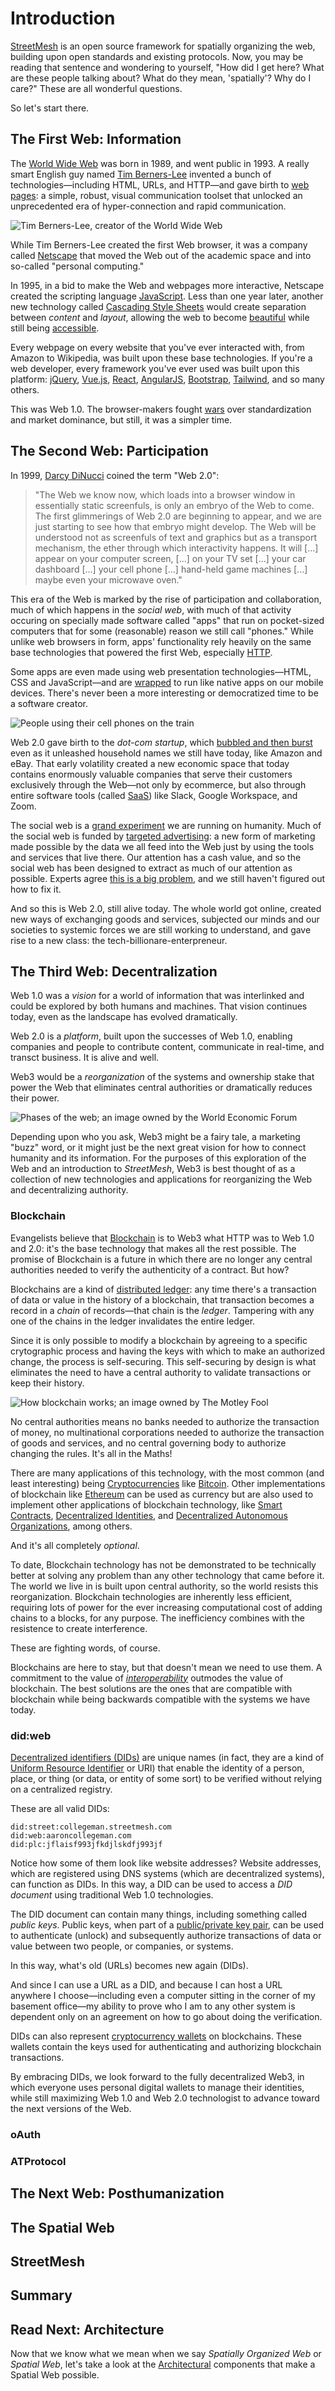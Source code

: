 # Introduction

[StreetMesh](https://github.com/StreetMesh) is an open source framework for spatially organizing the web, building upon open standards and existing protocols. Now, you may be reading that sentence and wondering to yourself, "How did I get here? What are these people talking about? What do they mean, 'spatially'? Why do I care?" These are all wonderful questions. 

So let's start there.

## The First Web: Information

The [World Wide Web](https://en.wikipedia.org/wiki/World_Wide_Web) was born in 1989, and went public in 1993. A really smart English guy named [Tim Berners-Lee](https://en.wikipedia.org/wiki/Tim_Berners-Lee) invented a bunch of technologies—including HTML, URLs, and HTTP—and gave birth to [web pages](https://en.wikipedia.org/wiki/Web_page): a simple, robust, visual communication toolset that unlocked an unprecedented era of hyper-connection and rapid communication.

![Tim Berners-Lee, creator of the World Wide Web](/images/tim-berners-lee.jpg)

While Tim Berners-Lee created the first Web browser, it was a company called [Netscape](https://en.wikipedia.org/wiki/Netscape) that moved the Web out of the academic space and into so-called "personal computing." 

In 1995, in a bid to make the Web and webpages more interactive, Netscape created the scripting language [JavaScript](https://en.wikipedia.org/wiki/JavaScript). Less than one year later, another new technology called [Cascading Style Sheets](https://en.wikipedia.org/wiki/CSS) would create separation between *content* and *layout*, allowing the web to become [beautiful](https://csszengarden.com/) while still being [accessible](https://en.wikipedia.org/wiki/Accessibility).

Every webpage on every website that you've ever interacted with, from Amazon to Wikipedia, was built upon these base technologies. If you're a web developer, every framework you've ever used was built upon this platform: [jQuery](https://jquery.com), [Vue.js](https://vuejs.org/), [React](https://react.dev/), [AngularJS](https://angularjs.org/), [Bootstrap](https://getbootstrap.com/), [Tailwind](https://tailwindcss.com/), and so many others.

This was Web 1.0. The browser-makers fought [wars](https://en.wikipedia.org/wiki/Browser_wars) over standardization and market dominance, but still, it was a simpler time.

## The Second Web: Participation

In 1999, [Darcy DiNucci](https://en.wikipedia.org/wiki/Darcy_DiNucci) coined the term "Web 2.0":

> "The Web we know now, which loads into a browser window in essentially static screenfuls, is only an embryo of the Web to come. The first glimmerings of Web 2.0 are beginning to appear, and we are just starting to see how that embryo might develop. The Web will be understood not as screenfuls of text and graphics but as a transport mechanism, the ether through which interactivity happens. It will [...] appear on your computer screen, [...] on your TV set [...] your car dashboard [...] your cell phone [...] hand-held game machines [...] maybe even your microwave oven."

This era of the Web is marked by the rise of participation and collaboration, much of which happens in the *social web*, with much of that activity occuring on specially made software called "apps" that run on pocket-sized computers that for some (reasonable) reason we still call "phones." While unlike web browsers in form, apps' functionality rely heavily on the same base technologies that powered the first Web, especially [HTTP](https://en.wikipedia.org/wiki/HTTP). 

Some apps are even made using web presentation technologies—HTML, CSS and JavaScript—and are [wrapped](https://cordova.apache.org/) to run like native apps on our mobile devices. There's never been a more interesting or democratized time to be a software creator.

![People using their cell phones on the train](/images/cell-phones-on-the-train.jpg)

Web 2.0 gave birth to the *dot-com startup*, which [bubbled and then burst](https://en.wikipedia.org/wiki/Dot-com_bubble) even as it unleashed household names we still have today, like Amazon and eBay. That early volatility created a new economic space that today contains enormously valuable companies that serve their customers exclusively through the Web—not only by ecommerce, but also through entire software tools (called [SaaS](https://en.wikipedia.org/wiki/Software_as_a_service)) like Slack, Google Workspace, and Zoom.

The social web is a [grand experiment](https://www.youtube.com/watch?v=_fZwusCcT9I) we are running on humanity. Much of the social web is funded by [targeted advertising](https://en.wikipedia.org/wiki/Targeted_advertising): a new form of marketing made possible by the data we all feed into the Web just by using the tools and services that live there. Our attention has a cash value, and so the social web has been designed to extract as much of our attention as possible. Experts agree [this is a big problem](https://www.ted.com/talks/tristan_harris_how_a_handful_of_tech_companies_control_billions_of_minds_every_day), and we still haven't figured out how to fix it.

And so this is Web 2.0, still alive today. The whole world got online, created new ways of exchanging goods and services, subjected our minds and our societies to systemic forces we are still working to understand, and gave rise to a new class: the tech-billionare-enterpreneur.

## The Third Web: Decentralization

Web 1.0 was a *vision* for a world of information that was interlinked and could be explored by both humans and machines. That vision continues today, even as the landscape has evolved dramatically.

Web 2.0 is a *platform*, built upon the successes of Web 1.0, enabling companies and people to contribute content, communicate in real-time, and transct business. It is alive and well.

Web3 would be a *reorganization* of the systems and ownership stake that power the Web that eliminates central authorities or dramatically reduces their power. 

![Phases of the web; an image owned by the World Economic Forum](/images/web3-comparison-wef.png)

Depending upon who you ask, Web3 might be a fairy tale, a marketing "buzz" word, or it might just be the next great vision for how to connect humanity and its information. For the purposes of this exploration of the Web and an introduction to *StreetMesh*, Web3 is best thought of as a collection of new technologies and applications for reorganizing the Web and decentralizing authority.

### Blockchain

Evangelists believe that [Blockchain](https://en.wikipedia.org/wiki/Blockchain) is to Web3 what HTTP was to Web 1.0 and 2.0: it's the base technology that makes all the rest possible. The promise of Blockchain is a future in which there are no longer any central authorities needed to verify the authenticity of a contract. But how?

Blockchains are a kind of [distributed ledger](https://en.wikipedia.org/wiki/Distributed_ledger): any time there's a transaction of data or value in the history of a blockchain, that transaction becomes a record in a *chain* of records—that chain is the *ledger*. Tampering with any one of the chains in the ledger invalidates the entire ledger.

Since it is only possible to modify a blockchain by agreeing to a specific crytographic process and having the keys with which to make an authorized change, the process is self-securing. This self-securing by design is what eliminates the need to have a central authority to validate transactions or keep their history.

![How blockchain works; an image owned by The Motley Fool](/images/how-blockchain-works-motleyfool.png)

No central authorities means no banks needed to authorize the transaction of money, no multinational corporations needed to authorize the transaction of goods and services, and no central governing body to authorize changing the rules. It's all in the Maths!

There are many applications of this technology, with the most common (and least interesting) being [Cryptocurrencies](https://en.wikipedia.org/wiki/Cryptocurrency) like [Bitcoin](https://en.wikipedia.org/wiki/Bitcoin). Other implementations of blockchain like [Ethereum](https://en.wikipedia.org/wiki/Ethereum) can be used as currency but are also used to implement other applications of blockchain technology, like [Smart Contracts](https://en.wikipedia.org/wiki/Smart_contract), [Decentralized Identities](https://www.techtarget.com/whatis/definition/decentralized-identity), and [Decentralized Autonomous Organizations](https://en.wikipedia.org/wiki/Decentralized_autonomous_organization), among others.

And it's all completely *optional*. 

To date, Blockchain technology has not be demonstrated to be technically better at solving any problem than any other technology that came before it. The world we live in is built upon central authority, so the world resists this reorganization. Blockchain technologies are inherently less efficient, requiring lots of power for the ever increasing computational cost of adding chains to a blocks, for any purpose. The inefficiency combines with the resistence to create interference.

These are fighting words, of course. 

Blockchains are here to stay, but that doesn't mean we need to use them. A commitment to the value of [*interoperability*](https://github.com/StreetMesh#core-values) outmodes the value of blockchain. The best solutions are the ones that are compatible with blockchain while being backwards compatible with the systems we have today. 

### did:web

[Decentralized identifiers (DIDs)](https://www.w3.org/TR/did/upcoming/) are unique names (in fact, they are a kind of [Uniform Resource Identifier](https://en.wikipedia.org/wiki/Uniform_Resource_Identifier) or URI) that enable the identity of a person, place, or thing (or data, or entity of some sort) to be verified without relying on a centralized registry. 

These are all valid DIDs:

```
did:street:collegeman.streetmesh.com
did:web:aaroncollegeman.com
did:plc:jflaisf993jfkdjlskdfj993jf
```

Notice how some of them look like website addresses? Website addresses, which are registered using DNS systems (which are decentralized systems), can function as DIDs. In this way, a DID can be used to access a *DID document* using traditional Web 1.0 technologies. 

The DID document can contain many things, including something called *public keys*. Public keys, when part of a [public/private key pair](https://en.wikipedia.org/wiki/Public-key_cryptography), can be used to authenticate (unlock) and subsequently authorize transactions of data or value between two people, or companies, or systems.

In this way, what's old (URLs) becomes new again (DIDs). 

And since I can use a URL as a DID, and because I can host a URL anywhere I choose—including even a computer sitting in the corner of my basement office—my ability to prove who I am to any other system is dependent only on an agreement on how to go about doing the verification.

DIDs can also represent [cryptocurrency wallets](https://en.wikipedia.org/wiki/Cryptocurrency_wallet) on blockchains. These wallets contain the keys used for authenticating and authorizing blockchain transactions. 

By embracing DIDs, we look forward to the fully decentralized Web3, in which everyone uses personal digital wallets to manage their identities, while still maximizing Web 1.0 and Web 2.0 technologist to advance toward the next versions of the Web.

### oAuth



### ATProtocol




## The Next Web: Posthumanization


## The Spatial Web

## StreetMesh

## Summary

## Read Next: Architecture

Now that we know what we mean when we say *Spatially Organized Web* or *Spatial Web*, let's take a look at the [Architectural](/guides/architecture) components that make a Spatial Web possible.








